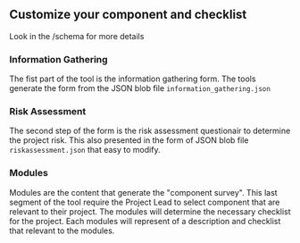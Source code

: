 ## Customize your component and checklist

Look in the /schema for more details

### Information Gathering
The fist part of the tool is the information gathering form. The tools generate the form from the JSON blob file `information_gathering.json`


### Risk Assessment
The second step of the form is the risk assessment questionair to determine the project risk. This also presented in the form of JSON blob file `riskassessment.json` that easy to modify.

### Modules
Modules are the content that generate the "component survey". This last segment of the tool require the Project Lead to select component that are relevant to their project. The modules will determine the necessary checklist for the project. 
Each modules will represent of a description and checklist that relevant to the modules.